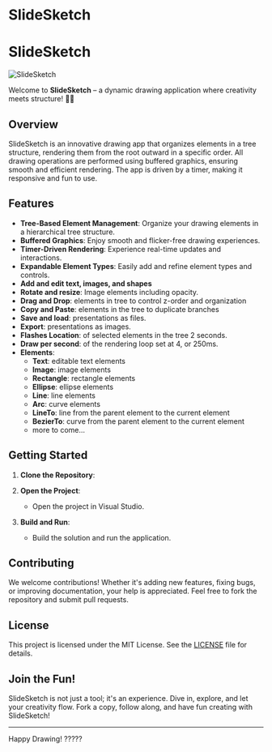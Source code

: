 ﻿# SlideSketch
# SlideSketch

![SlideSketch](http://mmeents.github.io/files/SlideSketch.png)

Welcome to **SlideSketch** – a dynamic drawing application where creativity meets structure! 🎨✨

## Overview

SlideSketch is an innovative drawing app that organizes elements in a tree structure, rendering them from the root outward in a specific order. All drawing operations are performed using buffered graphics, ensuring smooth and efficient rendering. The app is driven by a timer, making it responsive and fun to use.

## Features

- **Tree-Based Element Management**: Organize your drawing elements in a hierarchical tree structure.
- **Buffered Graphics**: Enjoy smooth and flicker-free drawing experiences.
- **Timer-Driven Rendering**: Experience real-time updates and interactions.
- **Expandable Element Types**: Easily add and refine element types and controls.
- **Add and edit text, images, and shapes**
- **Rotate and resize**: Image elements including opacity. 
- **Drag and Drop**: elements in tree to control z-order and organization
- **Copy and Paste**: elements in the tree to duplicate branches
- **Save and load**: presentations as files.
- **Export**: presentations as images.
- **Flashes Location**: of selected elements in the tree 2 seconds.  
- **Draw per second**: of the rendering loop set at 4, or 250ms.
- **Elements**: 
    - **Text**: editable text elements
    - **Image**: image elements
    - **Rectangle**: rectangle elements
    - **Ellipse**: ellipse elements
    - **Line**: line elements
    - **Arc**: curve elements
    - **LineTo**: line from the parent element to the current element
    - **BezierTo**: curve from the parent element to the current element    
    - more to come...


## Getting Started

1. **Clone the Repository**:
2. **Open the Project**:
    - Open the project in Visual Studio.

3. **Build and Run**:
    - Build the solution and run the application.

## Contributing

We welcome contributions! Whether it's adding new features, fixing bugs, or improving documentation, your help is appreciated. Feel free to fork the repository and submit pull requests.

## License

This project is licensed under the MIT License. See the [LICENSE](LICENSE) file for details.

## Join the Fun!

SlideSketch is not just a tool; it's an experience. Dive in, explore, and let your creativity flow. Fork a copy, follow along, and have fun creating with SlideSketch!

---

Happy Drawing! ?????
